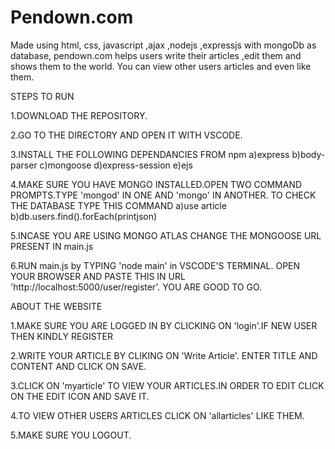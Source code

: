 # Pendown.com


Made using html, css, javascript ,ajax ,nodejs ,expressjs with mongoDb as database, pendown.com helps users write their articles ,edit them and shows them to the world.
You can view other users articles and even like them. 

STEPS TO RUN

1.DOWNLOAD THE REPOSITORY.

2.GO TO THE DIRECTORY AND OPEN IT WITH VSCODE.

3.INSTALL THE FOLLOWING DEPENDANCIES FROM npm a)express b)body-parser c)mongoose d)express-session e)ejs

4.MAKE SURE YOU HAVE MONGO INSTALLED.OPEN TWO COMMAND PROMPTS.TYPE 'mongod' IN ONE AND 'mongo' IN ANOTHER. TO CHECK THE DATABASE TYPE THIS COMMAND a)use article b)db.users.find().forEach(printjson)

5.INCASE YOU ARE USING MONGO ATLAS CHANGE THE MONGOOSE URL PRESENT IN main.js

6.RUN main.js by TYPING 'node main' in VSCODE'S TERMINAL. OPEN YOUR BROWSER AND PASTE THIS IN URL 'http://localhost:5000/user/register'. YOU ARE GOOD TO GO.

ABOUT THE WEBSITE 

1.MAKE SURE YOU ARE LOGGED IN BY CLICKING ON 'login'.IF NEW USER THEN KINDLY REGISTER

2.WRITE YOUR ARTICLE BY CLIKING ON 'Write Article'. ENTER TITLE AND CONTENT AND CLICK ON SAVE.

3.CLICK ON 'myarticle' TO VIEW YOUR ARTICLES.IN ORDER TO EDIT CLICK ON THE EDIT ICON AND SAVE IT.

4.TO VIEW OTHER USERS ARTICLES CLICK ON 'allarticles' LIKE THEM.

5.MAKE SURE YOU LOGOUT.



